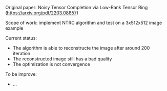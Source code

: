 Original paper: Noisy Tensor Completion via Low-Rank Tensor Ring (https://arxiv.org/pdf/2203.08857)

Scope of work: implement NTRC algorithm and test on a 3x512x512 image example

Current status:
- The algorithm is able to reconstructe the image after around 200 iteration
- The reconstructed image still has a bad quality
- The optimization is not convergence

To be improve:
- ...
